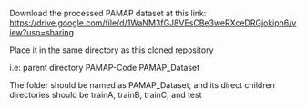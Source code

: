 Download the processed PAMAP dataset at this link: https://drive.google.com/file/d/1WaNM3fGJ8VEsCBe3weRXceDRGjokiph6/view?usp=sharing

Place it in the same directory as this cloned repository 

i.e: parent directory
            PAMAP-Code
            PAMAP_Dataset
            
The folder should be named as PAMAP_Dataset, and its direct children directories should be trainA, trainB, trainC, and test
